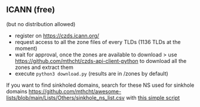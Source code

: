 ## ICANN (free)
(but no distribution allowed)

- register on https://czds.icann.org/
- request access to all the zone files of every TLDs (1136 TLDs at the moment)
- wait for approval, once the zones are available to download > use https://github.com/mthcht/czds-api-client-python to download all the zones and extract them
- execute `python3 download.py` (results are in /zones by default)


If you want to find sinkholed domains, search for these NS used for sinkhole domains https://github.com/mthcht/awesome-lists/blob/main/Lists/Others/sinkhole_ns_list.csv with [this simple script](https://github.com/mthcht/awesome-lists/Lists/Domains/sinkholed_servers/search_for_sinkholed_servers.py)
